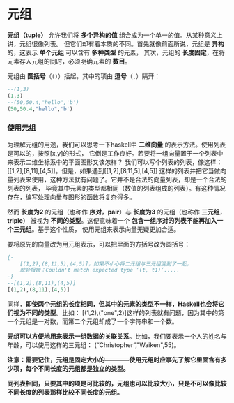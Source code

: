 元组
===============================================
**元组（tuple）** 允许我们将 **多个异构的值** 组合成为一个单一的值。从某种意义上讲，元组很像列表。
但它们却有着本质的不同。首先就像前面所说，元组是 **异构** 的，这表示 **单个元组** 可以含有 **多种类型** 的元素，
其次，元组的 **长度固定**，在将元素存入元组的同时，必须明确元素的 **数目**。

元组由 **圆括号**（`()`）括起，其中的项由 **逗号**（`,`）隔开：
```haskell
--(1,3)
(1,3)
--(50,50.4,"hello",'b')
(50,50.4,"hello",'b')
```
### 使用元组
为理解元组的用途，我们可以思考一下haskell中 **二维向量** 的表示方法。使用列表是可以的，按照[x,y]的形式，
它倒是工作良好。若要将一组向量置于一个列表中来表示二维坐标系中的平面图形又该怎样？
我们可以写个列表的列表，像这样：[[1,2],[8,11],[4,5]]。但是，如果遇到[[1,2],[8,11,5],[4,5]]
这样的列表并把它当做向量列表来使用，这种方法就有问题了。它并不是合法的向量列表，却是一个合法的列表的列表，
毕竟其中元素的类型都相同（数值的列表组成的列表）。有这种情况存在，编写处理向量与图形的函数将复杂得多。

然而 **长度为2** 的元组（也称作 **序对**，**pair**）与 **长度为3** 的元组（也称作 **三元组**，**triple**）
被视为 **不同的类型**。这便意味着一个 **包含一组序对的列表不能再加入一个三元组**。基于这个性质，
使用元组来表示向量无疑更加合适。

要将原先的向量改为用元组表示，可以把里面的方括号改为圆括号：
```haskell
{-
    [(1,2),(8,11,5),(4,5)]，如果不小心将二元组与三元组混到了一起，
    就会报错：Couldn't match expected type ‘(t, t1)’.....
-}
--[(1,2),(8,11),(4,5)]
[(1,2),(8,11),(4,5)]
```
同样，**即使两个元组的长度相同，但其中的元素的类型不一样，Haskell也会将它们视为不同的类型**。比如：
[(1,2),("one",2)]这样的列表就有问题，因为其中的第一个元组是一对数，而第二个元组却成了一个字符串和一个数。

**元组可以方便地用来表示一组数据的关联关系**。比如，我们要表示一个人的姓名与年龄，可以使用这样的三元组：
(“Christopher”,"Waiken",55)。

**注意：需要记住，元组是固定大小的————使用元组时应事先了解它里面含有多少项，每个不同长度的元组都是独立的类型。**

**同列表相同，只要其中的项是可比较的，元组也可以比较大小，只是不可以像比较不同长度的列表那样比较不同长度的元组。**

